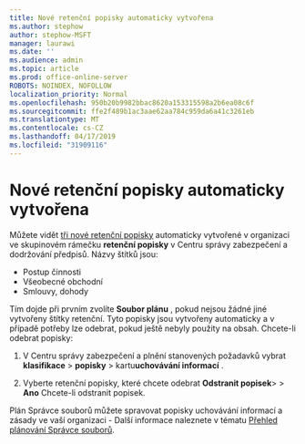 ```yaml
---
title: Nové retenční popisky automaticky vytvořena
ms.author: stephow
author: stephow-MSFT
manager: laurawi
ms.date: ''
ms.audience: admin
ms.topic: article
ms.prod: office-online-server
ROBOTS: NOINDEX, NOFOLLOW
localization_priority: Normal
ms.openlocfilehash: 950b20b9982bbac8620a153315598a2b6ea08c6f
ms.sourcegitcommit: ffe2f489b1ac3aae62aa784c959da6a41c3261eb
ms.translationtype: MT
ms.contentlocale: cs-CZ
ms.lasthandoff: 04/17/2019
ms.locfileid: "31909116"
---
```

# <a name="new-retention-labels-created-automatically"></a>Nové retenční popisky automaticky vytvořena

Můžete vidět [tři nové retenční popisky](https://docs.microsoft.com/en-us/office365/securitycompliance/file-plan-manager#default-retention-labels-and-label-policy) automaticky vytvořené v organizaci ve skupinovém rámečku **retenční popisky** v Centru správy zabezpečení a dodržování předpisů. Názvy štítků jsou:

- Postup činnosti
- Všeobecné obchodní
- Smlouvy, dohody

Tím dojde při prvním zvolíte **Soubor plánu** , pokud nejsou žádné jiné vytvořeny štítky retenční. Tyto popisky jsou vytvořeny automaticky a v případě potřeby lze odebrat, pokud ještě nebyly použity na obsah. Chcete-li odebrat popisky:

1. V Centru správy zabezpečení a plnění stanovených požadavků vybrat **klasifikace** > **popisky** > kartu**uchovávání informací** .

1. Vyberte retenční popisky, které chcete odebrat **Odstranit popisek**> > **Ano** Chcete-li odstranit popisek.

Plán Správce souborů můžete spravovat popisky uchovávání informací a zásady ve vaší organizaci - Další informace naleznete v tématu [Přehled plánování Správce souborů](https://docs.microsoft.com/en-us/office365/securitycompliance/file-plan-manager).